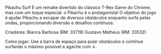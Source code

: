 Pikachu Surf
É um remake divertido do clássico T-Rex Game do Chrome, mas com um toque especial: o Pikachu é o protagonista! O objetivo do jogo é ajudar Pikachu a escapar de diversos obstáculos enquanto surfa pelas ondas, proporcionando diversão e desafios contínuos.

Criadores:
Bianca Barbosa (RM: 33719)
Gustavo Matheus (RM: 33532)

Como jogar: Use a barra de espaço para pular obstáculos e continue surfando o máximo possível e agache com ↓.